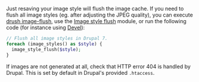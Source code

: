 Just resaving your image style will flush the image cache. If you need to flush all image styles (eg. after adjusting the JPEG quality), you can execute [drush image\-flush](https://drushcommands.com/drush-8x/core/image-flush/), use the [Image style flush](https://drupal.org/project/imagestyleflush) module, or run the following code (for instance using [Devel](http://drupal.org/project/devel)):

```php
// Flush all image styles in Drupal 7.
foreach (image_styles() as $style) {
  image_style_flush($style);
}

```

If images are not generated at all, check that HTTP error 404 is handled by Drupal. This is set by default in Drupal's provided `.htaccess`.